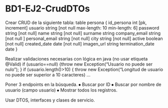 # BD1-EJ2-CrudDTOs

Crear CRUD de la siguiente tabla: table persona { id_persona int [pk, increment] usuario string [not null max-length: 10 min-length: 6] password string [not null] name string [not null] surname string company_email string [not null ] personal_email string [not null] city string [not null] active boolean [not null] created_date date [not null] imagen_url string termination_date date }

Realizar validaciones necesarias con lógica en java (no usar etiqueta @Valid) if (usuario==null) {throw new Exception(“Usuario no puede ser nulo”); } if (usuario.length()>10) { throw new Exception(“Longitud de usuario no puede ser superior a 10 caracteres) ...

Poner 3 endpoints en la búsqueda. ⦁ Buscar por ID ⦁ Buscar por nombre de usuario (campo usuario) ⦁ Mostrar todos los registros.

Usar DTOS, interfaces y clases de servicio.
